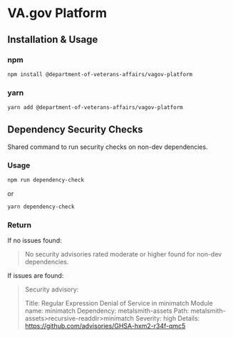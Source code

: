 # VA.gov Platform

## Installation & Usage

### npm

```bash
npm install @department-of-veterans-affairs/vagov-platform
```

### yarn

```bash
yarn add @department-of-veterans-affairs/vagov-platform
```

## Dependency Security Checks

Shared command to run security checks on non-dev dependencies.

### Usage

```bash
npm run dependency-check
```

or

```bash
yarn dependency-check
```

### Return

If no issues found:
> No security advisories rated moderate or higher found for non-dev dependencies.

If issues are found:
> Security advisory:
>
> Title: Regular Expression Denial of Service in minimatch
  Module name: minimatch
  Dependency: metalsmith-assets
  Path: metalsmith-assets>recursive-readdir>minimatch
  Severity: high
  Details: https://github.com/advisories/GHSA-hxm2-r34f-qmc5
